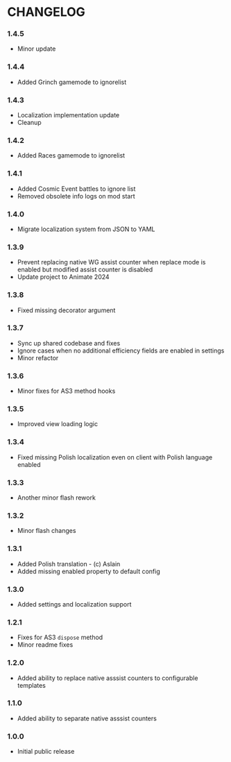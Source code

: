 # CHANGELOG

### 1.4.5

- Minor update

### 1.4.4

- Added Grinch gamemode to ignorelist

### 1.4.3

- Localization implementation update
- Cleanup

### 1.4.2

- Added Races gamemode to ignorelist

### 1.4.1

- Added Cosmic Event battles to ignore list
- Removed obsolete info logs on mod start

### 1.4.0

- Migrate localization system from JSON to YAML

### 1.3.9

- Prevent replacing native WG assist counter when replace mode is enabled but modified assist counter is disabled
- Update project to Animate 2024

### 1.3.8

- Fixed missing decorator argument

### 1.3.7

- Sync up shared codebase and fixes
- Ignore cases when no additional efficiency fields are enabled in settings
- Minor refactor

### 1.3.6

- Minor fixes for AS3 method hooks

### 1.3.5

- Improved view loading logic

### 1.3.4

- Fixed missing Polish localization even on client with Polish language enabled

### 1.3.3

- Another minor flash rework

### 1.3.2

- Minor flash changes

### 1.3.1

- Added Polish translation - (c) Aslain
- Added missing enabled property to default config

### 1.3.0

- Added settings and localization support

### 1.2.1

- Fixes for AS3 `dispose` method
- Minor readme fixes

### 1.2.0

- Added ability to replace native asssist counters to configurable templates

### 1.1.0

- Added ability to separate native asssist counters

### 1.0.0

- Initial public release

